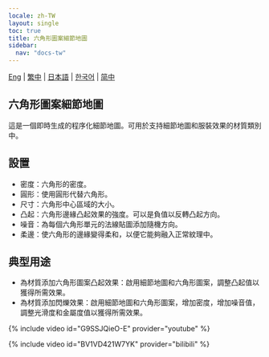 ```yaml
---
locale: zh-TW
layout: single
toc: true
title: 六角形圖案細節地圖
sidebar:
  nav: "docs-tw"
---
```

[Eng](/dancexr/features/hexagon_detail) | [繁中](/tw/dancexr/features/hexagon_detail) | [日本語](/jp/dancexr/features/hexagon_detail) | [한국어](/kr/dancexr/features/hexagon_detail) | [简中](/zh/dancexr/features/hexagon_detail)

## 六角形圖案細節地圖
這是一個即時生成的程序化細節地圖。可用於支持細節地圖和服裝效果的材質類別中。

## 設置
* 密度：六角形的密度。
* 圓形：使用圓形代替六角形。
* 尺寸：六角形中心區域的大小。
* 凸起：六角形邊緣凸起效果的強度。可以是負值以反轉凸起方向。
* 噪音：為每個六角形單元的法線貼圖添加隨機方向。
* 柔邊：使六角形的邊緣變得柔和，以便它能夠融入正常紋理中。

## 典型用途
* 為材質添加六角形圖案凸起效果：啟用細節地圖和六角形圖案，調整凸起值以獲得所需效果。
* 為材質添加閃爍效果：啟用細節地圖和六角形圖案，增加密度，增加噪音值，調整光滑度和金屬度值以獲得所需效果。

{% include video id="G9SSJQieO-E" provider="youtube" %}

{% include video id="BV1VD421W7YK" provider="bilibili" %}